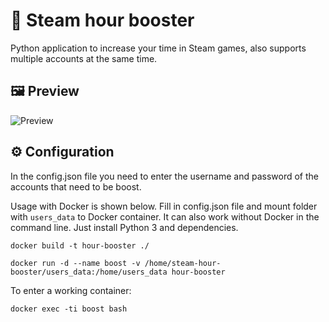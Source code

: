 # 🚀 Steam hour booster

Python application to increase your time in Steam games, also supports multiple accounts at the same time.

## 🖼 Preview
![Preview](https://i.imgur.com/VqpnYxV.png)

## ⚙ Configuration

In the config.json file you need to enter the username and password of the accounts that need to be boost.

Usage with Docker is shown below. Fill in config.json file and mount folder with `users_data` to Docker container.
It can also work without Docker in the command line. Just install Python 3 and dependencies.
```
docker build -t hour-booster ./

docker run -d --name boost -v /home/steam-hour-booster/users_data:/home/users_data hour-booster
```

To enter a working container:

```
docker exec -ti boost bash
```
